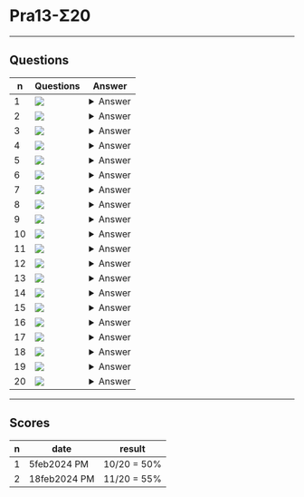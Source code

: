 # Pra13-Σ20

---

## Questions
|n|Questions|Answer|
|-|---------|------|
|1|<img src="https://i.imgur.com/L7iTCZF.png">|<details><summary>Answer</summary><img src="https://i.imgur.com/8b4Ek4p.png"></details>|
|2|<img src="https://i.imgur.com/uSu402m.png">|<details><summary>Answer</summary><img src="https://i.imgur.com/LrEL562.png"></details>|
|3|<img src="https://i.imgur.com/jOKAxpP.png">|<details><summary>Answer</summary><img src="https://i.imgur.com/GP2oY0d.png"></details>|
|4|<img src="https://i.imgur.com/PM64OPm.png">|<details><summary>Answer</summary><img src="https://i.imgur.com/UrLpJqD.png"></details>|
|5|<img src="https://i.imgur.com/tNXhNdL.png">|<details><summary>Answer</summary><img src="https://i.imgur.com/E0hU5yj.png"></details>|
|6|<img src="https://i.imgur.com/fqYGxPR.png">|<details><summary>Answer</summary><img src="https://i.imgur.com/PkWqoEP.png"></details>|
|7|<img src="https://i.imgur.com/caLhkEj.png">|<details><summary>Answer</summary><img src="https://i.imgur.com/lLJSkrB.png"></details>|
|8|<img src="https://i.imgur.com/rGax6qB.png">|<details><summary>Answer</summary><img src="https://i.imgur.com/9bZ7nrp.png"></details>|
|9|<img src="https://i.imgur.com/omcpg9R.png">|<details><summary>Answer</summary><img src="https://i.imgur.com/m18AFrT.png"><br/><img src="https://i.imgur.com/GOlIoaD.png"></details>|
|10|<img src="https://i.imgur.com/eFsMWJq.png">|<details><summary>Answer</summary><img src="https://i.imgur.com/cYkq2dx.png"><br/><img src="https://i.imgur.com/x212boq.png"></details>|
|11|<img src="https://i.imgur.com/aFSHB3a.png">|<details><summary>Answer</summary><img src="https://i.imgur.com/ROvvtTB.png"></details>|
|12|<img src="https://i.imgur.com/1WUv6fe.png">|<details><summary>Answer</summary><img src="https://i.imgur.com/kzbwVVL.png"></details>|
|13|<img src="https://i.imgur.com/BruHoJe.png">|<details><summary>Answer</summary><img src="https://i.imgur.com/EIX8Xxe.png"></details>|
|14|<img src="https://i.imgur.com/6JpAipf.png">|<details><summary>Answer</summary><img src="https://i.imgur.com/WmebwpB.png"></details>|
|15|<img src="https://i.imgur.com/H7veKBx.png">|<details><summary>Answer</summary><img src="https://i.imgur.com/4k2bNlY.png"></details>|
|16|<img src="https://i.imgur.com/Ew8V1Lw.png">|<details><summary>Answer</summary><img src="https://i.imgur.com/yXRKDZk.png"></details>|
|17|<img src="https://i.imgur.com/Vdrl5JH.png">|<details><summary>Answer</summary><img src="https://i.imgur.com/XydITb0.png"></details>|
|18|<img src="https://i.imgur.com/Axbq1T6.png">|<details><summary>Answer</summary><img src="https://i.imgur.com/Q8bfeJR.png"></details>|
|19|<img src="https://i.imgur.com/TXLI7gP.png">|<details><summary>Answer</summary><img src="https://i.imgur.com/6bsICIm.png"></details>|
|20|<img src="https://i.imgur.com/XlnJgqj.png">|<details><summary>Answer</summary><img src="https://i.imgur.com/ciqizXo.png"></details>|

---

## Scores
|n|date|result|
|-|----|------|
|1|5feb2024 PM|10/20 = 50%|
|2|18feb2024 PM|11/20 = 55%|
